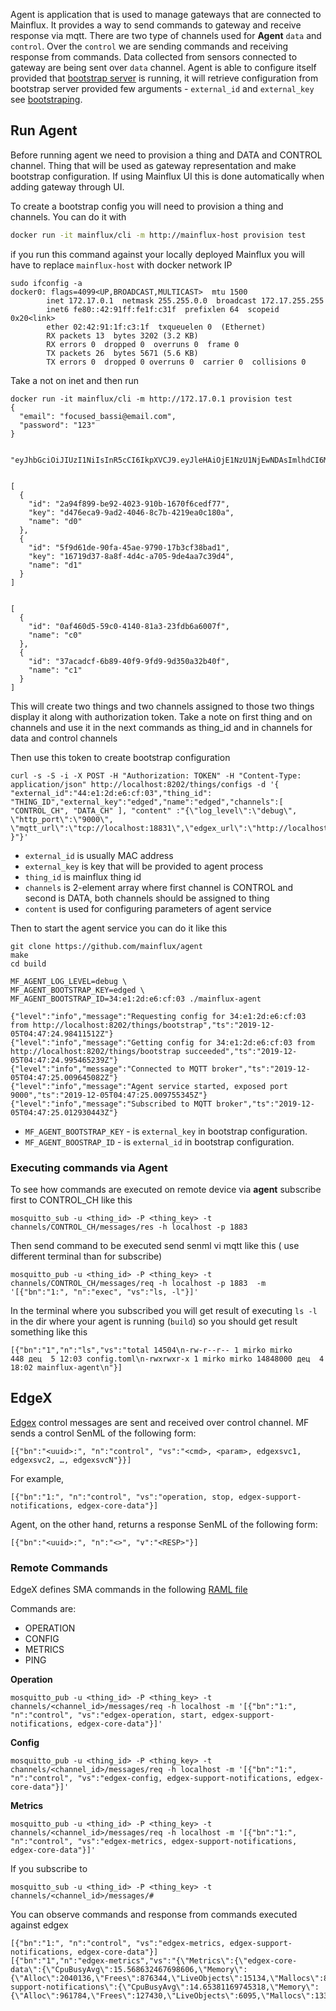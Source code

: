 Agent is application that is used to manage gateways that are connected to Mainflux. It provides a way to send commands to gateway and receive response via mqtt.
There are two type of channels used for **Agent** `data` and `control`.
Over the `control` we are sending commands and receiving response from commands.
Data collected from sensors connected to gateway are being sent over `data` channel.
Agent is able to configure itself provided that [bootstrap server](./bootstrap.md) is running, it will retrieve configuration from bootstrap server provided few arguments - `external_id` and `external_key` see [bootstraping](./bootstrap.md/#bootstraping).

## Run Agent

Before running agent we need to provision a thing and DATA and CONTROL channel. Thing that will be used as gateway representation and make bootstrap configuration.
If using Mainflux UI this is done automatically when adding gateway through UI.


To create a bootstrap config you will need to provision a thing and channels.
You can do it with 
```bash
docker run -it mainflux/cli -m http://mainflux-host provision test
```

if you run this command against your locally deployed Mainflux you will have to replace `mainflux-host` with docker network IP
```
sudo ifconfig -a
docker0: flags=4099<UP,BROADCAST,MULTICAST>  mtu 1500                                                                                                                 
        inet 172.17.0.1  netmask 255.255.0.0  broadcast 172.17.255.255                                                                                                
        inet6 fe80::42:91ff:fe1f:c31f  prefixlen 64  scopeid 0x20<link>                                                                                               
        ether 02:42:91:1f:c3:1f  txqueuelen 0  (Ethernet)                                                                                                             
        RX packets 13  bytes 3202 (3.2 KB)                                                                                                                            
        RX errors 0  dropped 0  overruns 0  frame 0                                                                                                                   
        TX packets 26  bytes 5671 (5.6 KB)                                                                                                                            
        TX errors 0  dropped 0 overruns 0  carrier 0  collisions 0 

```

Take a not on inet and then run
```
docker run -it mainflux/cli -m http://172.17.0.1 provision test
{
  "email": "focused_bassi@email.com",
  "password": "123"
}


"eyJhbGciOiJIUzI1NiIsInR5cCI6IkpXVCJ9.eyJleHAiOjE1NzU1NjEwNDAsImlhdCI6MTU3NTUyNTA0MCwiaXNzIjoibWFpbmZsdXgiLCJzdWIiOiJmb2N1c2VkX2Jhc3NpQGVtYWlsLmNvbSJ9.mW2Lbuscqu7K7e2QIaeXc5WsN4SU13RJioXrAsGBr3I"


[
  {
    "id": "2a94f899-be92-4023-910b-1670f6cedf77",
    "key": "d476eca9-9ad2-4046-8c7b-4219ea0c180a",
    "name": "d0"
  },
  {
    "id": "5f9d61de-90fa-45ae-9790-17b3cf38bad1",
    "key": "16719d37-8a8f-4d4c-a705-9de4aa7c39d4",
    "name": "d1"
  }
]


[
  {
    "id": "0af460d5-59c0-4140-81a3-23fdb6a6007f",
    "name": "c0"
  },
  {
    "id": "37acadcf-6b89-40f9-9fd9-9d350a32b40f",
    "name": "c1"
  }
]

```
This will create two things and two channels assigned to those two things display it along with authorization token.
Take a note on first thing and on channels and use it in the next commands as thing_id and in channels for data and control channels

Then use this token to create bootstrap configuration
```
curl -s -S -i -X POST -H "Authorization: TOKEN" -H "Content-Type: application/json" http://localhost:8202/things/configs -d '{ "external_id":"44:e1:2d:e6:cf:03","thing_id": "THING_ID","external_key":"edged","name":"edged","channels":[ "CONTROL_CH", "DATA_CH" ], "content" :"{\"log_level\":\"debug\", \"http_port\":\"9000\", \"mqtt_url\":\"tcp://localhost:18831\",\"edgex_url\":\"http://localhost:48090/api/v1/\" }"}'

```


- `external_id` is usually MAC address 
- `external_key` is key that will be provided to agent process
- `thing_id` is mainflux thing id 
- `channels` is 2-element array where first channel is CONTROL and second is DATA, both channels should be assigned to thing
- `content` is used for configuring parameters of agent service 


Then to start the agent service you can do it like this

```
git clone https://github.com/mainflux/agent
make
cd build

MF_AGENT_LOG_LEVEL=debug \
MF_AGENT_BOOTSTRAP_KEY=edged \
MF_AGENT_BOOTSTRAP_ID=34:e1:2d:e6:cf:03 ./mainflux-agent

{"level":"info","message":"Requesting config for 34:e1:2d:e6:cf:03 from http://localhost:8202/things/bootstrap","ts":"2019-12-05T04:47:24.98411512Z"}
{"level":"info","message":"Getting config for 34:e1:2d:e6:cf:03 from http://localhost:8202/things/bootstrap succeeded","ts":"2019-12-05T04:47:24.995465239Z"}
{"level":"info","message":"Connected to MQTT broker","ts":"2019-12-05T04:47:25.009645082Z"}
{"level":"info","message":"Agent service started, exposed port 9000","ts":"2019-12-05T04:47:25.009755345Z"}
{"level":"info","message":"Subscribed to MQTT broker","ts":"2019-12-05T04:47:25.012930443Z"}

```

 - `MF_AGENT_BOOTSTRAP_KEY` - is `external_key` in bootstrap configuration.
 - `MF_AGENT_BOOSTRAP_ID` - is `external_id` in bootstrap configuration.

### Executing commands via Agent

To see how commands are executed on remote device via **agent** subscribe first to CONTROL_CH like this

```
mosquitto_sub -u <thing_id> -P <thing_key> -t channels/CONTROL_CH/messages/res -h localhost -p 1883
```

Then send command to be executed send senml vi mqtt like this ( use different terminal than for subscribe)
```
mosquitto_pub -u <thing_id> -P <thing_key> -t channels/CONTROL_CH/messages/req -h localhost -p 1883  -m  '[{"bn":"1:", "n":"exec", "vs":"ls, -l"}]'
```

In the terminal where you subscribed you will get result of executing `ls -l` in the dir where your agent is running (`build`) so you should get result something like this
```
[{"bn":"1","n":"ls","vs":"total 14504\n-rw-r--r-- 1 mirko mirko      448 дец  5 12:03 config.toml\n-rwxrwxr-x 1 mirko mirko 14848000 дец  4 18:02 mainflux-agent\n"}]
```

## EdgeX 

[Edgex](https://github.com/edgexfoundry/edgex-go) control messages are sent and received over control channel. MF sends a control SenML of the following form:
```
[{"bn":"<uuid>:", "n":"control", "vs":"<cmd>, <param>, edgexsvc1, edgexsvc2, …, edgexsvcN"}}]
```
For example,
```
[{"bn":"1:", "n":"control", "vs":"operation, stop, edgex-support-notifications, edgex-core-data"}]
```
Agent, on the other hand, returns a response SenML of the following form:
```
[{"bn":"<uuid>:", "n":"<>", "v":"<RESP>"}]
```
### Remote Commands
EdgeX defines SMA commands in the following [RAML file](https://github.com/edgexfoundry/edgex-go/blob/master/api/raml/system-agent.raml)

Commands are:

* OPERATION
* CONFIG
* METRICS
* PING

**Operation**
  
```
mosquitto_pub -u <thing_id> -P <thing_key> -t channels/<channel_id>/messages/req -h localhost -m '[{"bn":"1:", "n":"control", "vs":"edgex-operation, start, edgex-support-notifications, edgex-core-data"}]'
```
**Config**
```
mosquitto_pub -u <thing_id> -P <thing_key> -t channels/<channel_id>/messages/req -h localhost -m '[{"bn":"1:", "n":"control", "vs":"edgex-config, edgex-support-notifications, edgex-core-data"}]'
```
**Metrics**
```
mosquitto_pub -u <thing_id> -P <thing_key> -t channels/<channel_id>/messages/req -h localhost -m '[{"bn":"1:", "n":"control", "vs":"edgex-metrics, edgex-support-notifications, edgex-core-data"}]'
```

If you subscribe to

```
mosquitto_sub -u <thing_id> -P <thing_key> -t channels/<channel_id>/messages/#
```
You can observe commands and response from commands executed against edgex
```
[{"bn":"1:", "n":"control", "vs":"edgex-metrics, edgex-support-notifications, edgex-core-data"}]                                                                            
[{"bn":"1","n":"edgex-metrics","vs":"{\"Metrics\":{\"edgex-core-data\":{\"CpuBusyAvg\":15.568632467698606,\"Memory\":{\"Alloc\":2040136,\"Frees\":876344,\"LiveObjects\":15134,\"Mallocs\":891478,\"Sys\":73332984,\"TotalAlloc\":80657464}},\"edgex-support-notifications\":{\"CpuBusyAvg\":14.65381169745318,\"Memory\":{\"Alloc\":961784,\"Frees\":127430,\"LiveObjects\":6095,\"Mallocs\":133525,\"Sys\":72808696,\"TotalAlloc\":11665416}}}}\n"}] 
```
